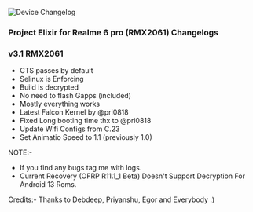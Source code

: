 ![Device Changelog](https://i.imgur.com/C0Wcdr5.png)
### Project Elixir for Realme 6 pro (RMX2061) Changelogs

### v3.1 RMX2061
- CTS passes by default
- Selinux is Enforcing
- Build is decrypted 
- No need to flash Gapps (included)
- Mostly everything works
- Latest Falcon Kernel by @pri0818
- Fixed Long booting time thx to @pri0818
- Update Wifi Configs from C.23
- Set Animatio Speed to 1.1 (previously 1.0)

NOTE:- 
- If you find any bugs tag me with logs.
- Current Recovery (OFRP R11.1_1 Beta) Doesn't Support Decryption For Android 13 Roms.

Credits:- Thanks to Debdeep, Priyanshu, Egor and Everybody :)
